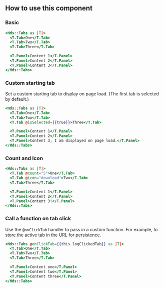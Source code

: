## How to use this component

### Basic

```handlebars
<Hds::Tabs as |T|>
  <T.Tab>One</T.Tab>
  <T.Tab>Two</T.Tab>
  <T.Tab>Three</T.Tab>

  <T.Panel>Content 1</T.Panel>
  <T.Panel>Content 2</T.Panel>
  <T.Panel>Content 3</T.Panel>
</Hds::Tabs>
```

### Custom starting tab

Set a custom starting tab to display on page load. (The first tab is selected by default.)

```handlebars
<Hds::Tabs as |T|>
  <T.Tab>One</T.Tab>
  <T.Tab>Two</T.Tab>
  <T.Tab @isSelected={{true}}>Three</T.Tab>

  <T.Panel>Content 1</T.Panel>
  <T.Panel>Content 2</T.Panel>
  <T.Panel>Content 3, I am displayed on page load.</T.Panel>
</Hds::Tabs>
```

### Count and Icon

```handlebars
<Hds::Tabs as |T|>
  <T.Tab @count="5">One</T.Tab>
  <T.Tab @icon="download">Two</T.Tab>
  <T.Tab>Three</T.Tab>

  <T.Panel>Content 1</T.Panel>
  <T.Panel>Content 2</T.Panel>
  <T.Panel>Content 3!</T.Panel>
</Hds::Tabs>
```

### Call a function on tab click

Use the `@onClickTab` handler to pass in a custom function. For example, to store the active tab in the URL for persistence.

```handlebars
<Hds::Tabs @onClickTab={{this.logClickedTab}} as |T|>
  <T.Tab>One</T.Tab>
  <T.Tab>Two</T.Tab>
  <T.Tab>Three</T.Tab>

  <T.Panel>Content one</T.Panel>
  <T.Panel>Content two</T.Panel>
  <T.Panel>Content three</T.Panel>
</Hds::Tabs>
```
